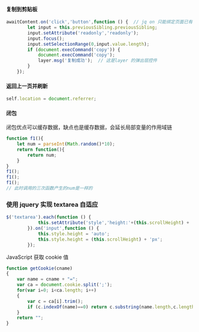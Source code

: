 #### 复制到剪贴板

```javascript
awaitContent.on('click','button',function () {	// jq on 只能绑定页面已有的元素并且是需要绑定元素的父元素
		let input = this.previousSibling.previousSibling;
		input.setAttribute('readonly','readonly');
		input.focus();
		input.setSelectionRange(0,input.value.length);
		if (document.execCommand('copy')) {
			document.execCommand('copy');
			layer.msg('复制成功');	// 这是layer 的弹出层控件
		}
    });
```

#### 返回上一页并刷新

```javascript
self.location = document.referrer;
```

#### 闭包

闭包优点可以缓存数据，缺点也是缓存数据，会延长局部变量的作用域链

```javascript
function f1(){
    let num = parseInt(Math.random()*10);
    return function(){
        return num;
    }
}
f1();
f1();
f1();
// 此时调用的三次函数产生的num是一样的
```

### 使用 jquery 实现 textarea 自适应

```javascript
$('textarea').each(function () {
            this.setAttribute('style','height:'+(this.scrollHeight) + 'px;overflow-y:hidden;');
        }).on('input',function () {
            this.style.height = 'auto';
            this.style.height = (this.scrollHeight) + 'px';
        });
```

JavaScript 获取 cookie 值

```javascript
function getCookie(cname)
{
    var name = cname + "=";
    var ca = document.cookie.split(';');
    for(var i=0; i<ca.length; i++)
    {
        var c = ca[i].trim();
        if (c.indexOf(name)==0) return c.substring(name.length,c.length);
    }
    return "";
}
```


